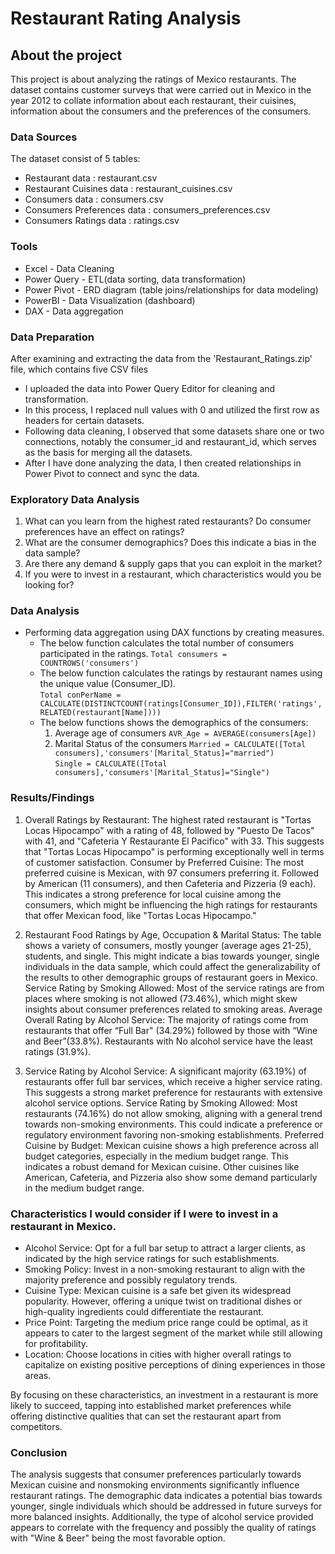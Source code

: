 # Restaurant Rating Analysis

## About the project 

This project is about analyzing the ratings of Mexico restaurants. 
The dataset contains customer surveys that were carried out in Mexico in the year 2012 to collate information about each restaurant, 
their cuisines, information about the consumers and the preferences of the consumers.

### Data Sources

The dataset consist of 5 tables:
- Restaurant data : restaurant.csv
- Restaurant Cuisines data : restaurant_cuisines.csv
- Consumers data : consumers.csv
- Consumers Preferences data : consumers_preferences.csv
- Consumers Ratings data : ratings.csv

### Tools

- Excel - Data Cleaning
- Power Query - ETL(data sorting, data transformation)
- Power Pivot - ERD diagram (table joins/relationships for data modeling)
- PowerBI - Data Visualization (dashboard)
- DAX - Data aggregation

### Data Preparation

After examining and extracting the data from the 'Restaurant_Ratings.zip' file, which contains five CSV files 
- I uploaded the data into Power Query Editor for cleaning and transformation.
- In this process, I replaced null values with 0 and utilized the first row as headers for certain datasets. 
- Following data cleaning, I observed that some datasets share one or two connections, notably the consumer_id 
  and restaurant_id, which serves as the basis for merging all the datasets. 
- After I have done analyzing the data, I then created relationships in Power Pivot to connect and sync the data.

### Exploratory Data Analysis

1. What can you learn from the highest rated restaurants? Do consumer preferences have an effect on
   ratings?
2. What are the consumer demographics? Does this indicate a bias in the data sample?
3. Are there any demand & supply gaps that you can exploit in the market?
4. If you were to invest in a restaurant, which characteristics would you be looking for?

### Data Analysis

- Performing data aggregation using DAX functions by creating measures.
  - The below function calculates the total number of consumers participated in the ratings.
    ``` Total consumers = COUNTROWS('consumers') ```
  - The below function calculates the ratings by restaurant names using the unique value (Consumer_ID).                        
    ``` Total conPerName = CALCULATE(DISTINCTCOUNT(ratings[Consumer_ID]),FILTER('ratings',RELATED(restaurant[Name]))) ```
  - The below functions shows the demographics of the consumers:
      1. Average age of consumers
      ```AVR_Age = AVERAGE(consumers[Age])```
      2. Marital Status of the consumers
      ``` Married = CALCULATE([Total consumers],'consumers'[Marital_Status]="married") ```                      
      ``` Single = CALCULATE([Total consumers],'consumers'[Marital_Status]="Single") ```

### Results/Findings

1. Overall Ratings by Restaurant: The highest rated restaurant is "Tortas Locas Hipocampo" with a rating of 48, 
   followed by "Puesto De Tacos" with 41, and "Cafeteria Y Restaurante El Pacifico" with 33. 
   This suggests that "Tortas Locas Hipocampo" is performing exceptionally well in terms of customer satisfaction. 
   Consumer by Preferred Cuisine: The most preferred cuisine is Mexican, with 97 consumers preferring it. 
   Followed by American (11 consumers), and then Cafeteria and Pizzeria (9 each). 
   This indicates a strong preference for local cuisine among the consumers, which might be influencing the high ratings for restaurants 
   that offer Mexican food, like "Tortas Locas Hipocampo."

2. Restaurant Food Ratings by Age, Occupation & Marital Status: The table shows a variety of consumers, 
   mostly younger (average ages 21-25), students, and single. 
   This might indicate a bias towards younger, single individuals in the data sample, 
   which could affect the generalizability of the results to other demographic groups of restaurant goers in Mexico. 
   Service Rating by Smoking Allowed: Most of the service ratings are from places 
   where smoking is not allowed (73.46%), which might skew insights about consumer preferences related to smoking areas. 
   Average Overall Rating by Alcohol Service: 
   The majority of ratings come from restaurants that offer “Full Bar" (34.29%) followed by those with 
   “Wine and Beer”(33.8%). Restaurants with No alcohol service have the least ratings (31.9%).

3. Service Rating by Alcohol Service: A significant majority (63.19%) of restaurants offer full bar services, which receive a higher service rating. 
   This suggests a strong market preference for restaurants with extensive alcohol service options.
   Service Rating by Smoking Allowed: Most restaurants (74.16%) do not allow smoking, aligning with a general trend towards non-smoking environments. 
   This could indicate a preference or regulatory environment favoring non-smoking establishments. 
   Preferred Cuisine by Budget: Mexican cuisine shows a high preference across all budget categories, especially in the medium budget range. 
   This indicates a robust demand for Mexican cuisine. Other cuisines like American, Cafeteria, and Pizzeria also show some demand particularly in the medium budget range.

### Characteristics I would consider if I were to invest in a restaurant in Mexico.

- Alcohol Service: Opt for a full bar setup to attract a larger clients, as indicated by the high service ratings for such establishments. 
- Smoking Policy: Invest in a non-smoking restaurant to align with the majority preference and possibly regulatory trends.
- Cuisine Type: Mexican cuisine is a safe bet given its widespread popularity. However, offering a unique twist 
  on traditional dishes or high-quality ingredients could differentiate the restaurant. 
- Price Point: Targeting the medium price range could be optimal, as it appears to cater to the largest segment 
  of the market while still allowing for profitability. 
- Location: Choose locations in cities with higher overall ratings to capitalize on existing positive perceptions
  of dining experiences in those areas.

By focusing on these characteristics, an investment in a restaurant is more likely to succeed, 
tapping into established market preferences while offering distinctive qualities that can set the restaurant apart from competitors.

### Conclusion

The analysis suggests that consumer preferences particularly towards Mexican cuisine and nonsmoking environments significantly influence restaurant ratings. 
The demographic data indicates a potential bias towards younger, single individuals which should be addressed in future surveys for more balanced insights. 
Additionally, the type of alcohol service provided appears to correlate with the frequency and possibly the quality of ratings with "Wine & Beer" being 
the most favorable option.











